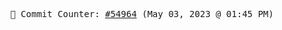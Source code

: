 <p align="center">
    <samp>
        📮 Commit Counter: <a href="https://github.com/Javascript-void0/Javascript-void0/commits/main">#54964</a> (May 03, 2023 @ 01:45 PM)
    </samp>
</p>